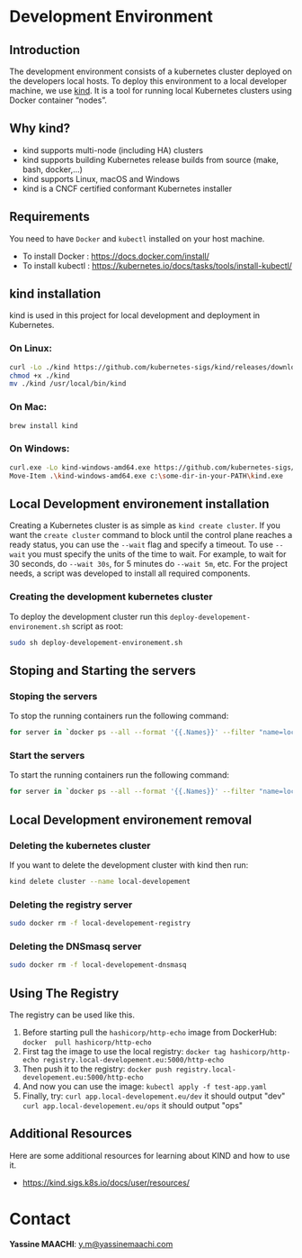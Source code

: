 # Development Environment
## Introduction
The development environment consists of a kubernetes cluster deployed on the developers local hosts.
To deploy this environment to a local developer machine, we use [kind](https://github.com/kubernetes-sigs/kind). It is a tool for running local Kubernetes clusters using Docker container “nodes”.
## Why kind?
   * kind supports multi-node (including HA) clusters
   * kind supports building Kubernetes release builds from source (make, bash, docker,...)
   * kind supports Linux, macOS and Windows
   * kind is a CNCF certified conformant Kubernetes installer

## Requirements
You need to have ```Docker``` and ```kubectl``` installed on your host machine.
* To install Docker  : https://docs.docker.com/install/
* To install kubectl : https://kubernetes.io/docs/tasks/tools/install-kubectl/

## kind installation
kind is used in this project for local development and deployment in Kubernetes.
### On Linux:
```bash
curl -Lo ./kind https://github.com/kubernetes-sigs/kind/releases/download/v0.7.0/kind-$(uname)-amd64
chmod +x ./kind
mv ./kind /usr/local/bin/kind
```
### On Mac:
```bash
brew install kind
```
### On Windows:
```bash
curl.exe -Lo kind-windows-amd64.exe https://github.com/kubernetes-sigs/kind/releases/download/v0.7.0/kind-windows-amd64
Move-Item .\kind-windows-amd64.exe c:\some-dir-in-your-PATH\kind.exe
```
## Local Development environement installation
Creating a Kubernetes cluster is as simple as ```kind create cluster```.
If you want the ```create cluster``` command to block until the control plane reaches a ready status, you can use the ```--wait``` flag and specify a timeout. To use ```--wait``` you must specify the units of the time to wait. For example, to wait for 30 seconds, do ```--wait 30s```, for 5 minutes do ```--wait 5m```, etc.
For the project needs, a script was developed to install all required components.
### Creating the development kubernetes cluster
To deploy the development cluster run this ```deploy-developement-environement.sh``` script as root:
```bash
sudo sh deploy-developement-environement.sh
```
## Stoping and Starting the servers
### Stoping the servers
To stop the running containers run the following command:
```bash
for server in `docker ps --all --format '{{.Names}}' --filter "name=local-developement"` ; do docker stop $server ; done
```
### Start the servers
To start the running containers run the following command:
```bash
for server in `docker ps --all --format '{{.Names}}' --filter "name=local-developement"` ; do docker start $server ; done
```
## Local Development environement removal
### Deleting the kubernetes cluster
If you want to delete the development cluster with kind then run:
```bash
kind delete cluster --name local-developement
```
### Deleting the registry server
```bash
sudo docker rm -f local-developement-registry
```
### Deleting the DNSmasq server
```bash
sudo docker rm -f local-developement-dnsmasq
```
## Using The Registry

The registry can be used like this.

  1.  Before starting pull the ```hashicorp/http-echo``` image from DockerHub:
     ```docker  pull hashicorp/http-echo```
  2.  First tag the image to use the local registry: 
     ```docker tag hashicorp/http-echo registry.local-developement.eu:5000/http-echo```
  3.  Then push it to the registry:
     ```docker push registry.local-developement.eu:5000/http-echo```
  4.  And now you can use the image: 
     ```kubectl apply -f test-app.yaml```
  5.  Finally, try:
      ```curl app.local-developement.eu/dev``` it should output "dev"
      ```curl app.local-developement.eu/ops``` it should output "ops"


## Additional Resources
Here are some additional resources for learning about KIND and how to use it.
* https://kind.sigs.k8s.io/docs/user/resources/

# Contact

**Yassine MAACHI**: y.m@yassinemaachi.com